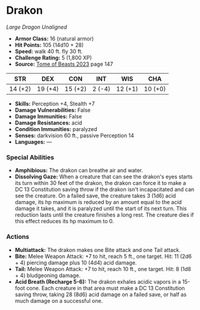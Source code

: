 # Drakon

*Large* *Dragon* *Unaligned*

- **Armor Class:** 16 (natural armor)
- **Hit Points:** 105 (14d10 + 28)
- **Speed:** walk 40 ft. fly 30 ft.
- **Challenge Rating:** 5 (1,800 XP)
- **Source:** [Tome of Beasts 2023](https://koboldpress.com/kpstore/product/tome-of-beasts-1-2023-edition/) page 147

| STR | DEX | CON | INT | WIS | CHA |
| --- | --- | --- | --- | --- | --- |
| 14 (+2) | 19 (+4) | 15 (+2) | 2 (-4) | 12 (+1) | 10 (+0) |

- **Skills:** Perception +4, Stealth +7
- **Damage Vulnerabilities:** False
- **Damage Immunities:** False
- **Damage Resistances:** acid
- **Condition Immunities:** paralyzed
- **Senses:** darkvision 60 ft., passive Perception 14
- **Languages:** —

### Special Abilities

- **Amphibious:** The drakon can breathe air and water.
- **Dissolving Gaze:** When a creature that can see the drakon's eyes starts its turn within 30 feet of the drakon, the drakon can force it to make a DC 13 Constitution saving throw if the drakon isn't incapacitated and can see the creature. On a failed save, the creature takes 3 (1d6) acid damage, its hp maximum is reduced by an amount equal to the acid damage it takes, and it is paralyzed until the start of its next turn. This reduction lasts until the creature finishes a long rest. The creature dies if this effect reduces its hp maximum to 0.

### Actions

- **Multiattack:** The drakon makes one Bite attack and one Tail attack.
- **Bite:** Melee Weapon Attack: +7 to hit, reach 5 ft., one target. Hit: 11 (2d6 + 4) piercing damage plus 10 (4d4) acid damage.
- **Tail:** Melee Weapon Attack: +7 to hit, reach 10 ft., one target. Hit: 8 (1d8 + 4) bludgeoning damage.
- **Acid Breath (Recharge 5-6):** The drakon exhales acidic vapors in a 15-foot cone. Each creature in that area must make a DC 13 Constitution saving throw, taking 28 (8d6) acid damage on a failed save, or half as much damage on a successful one.
